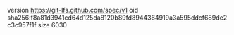 version https://git-lfs.github.com/spec/v1
oid sha256:f8a81d3941cd64d125da8120b89fd8944364919a3a595ddcf689de2c3c957f1f
size 6030
